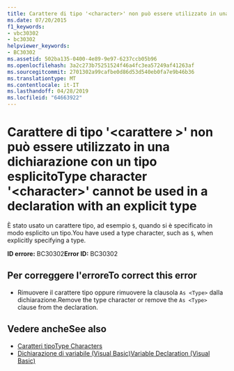 ```yaml
---
title: Carattere di tipo '<character>' non può essere utilizzato in una dichiarazione con un tipo esplicito
ms.date: 07/20/2015
f1_keywords:
- vbc30302
- bc30302
helpviewer_keywords:
- BC30302
ms.assetid: 502ba135-0400-4e89-9e97-6237ccb05b96
ms.openlocfilehash: 3a2c273b75251524f46a4fc3ea57249af41263af
ms.sourcegitcommit: 2701302a99cafbe0d86d53d540eb0fa7e9b46b36
ms.translationtype: MT
ms.contentlocale: it-IT
ms.lasthandoff: 04/28/2019
ms.locfileid: "64663922"
---
```

# <a name="type-character-character-cannot-be-used-in-a-declaration-with-an-explicit-type"></a><span data-ttu-id="705cf-102">Carattere di tipo '\<carattere >' non può essere utilizzato in una dichiarazione con un tipo esplicito</span><span class="sxs-lookup"><span data-stu-id="705cf-102">Type character '\<character>' cannot be used in a declaration with an explicit type</span></span>
<span data-ttu-id="705cf-103">È stato usato un carattere tipo, ad esempio `$`, quando si è specificato in modo esplicito un tipo.</span><span class="sxs-lookup"><span data-stu-id="705cf-103">You have used a type character, such as `$`, when explicitly specifying a type.</span></span>  
  
 <span data-ttu-id="705cf-104">**ID errore:** BC30302</span><span class="sxs-lookup"><span data-stu-id="705cf-104">**Error ID:** BC30302</span></span>  
  
## <a name="to-correct-this-error"></a><span data-ttu-id="705cf-105">Per correggere l'errore</span><span class="sxs-lookup"><span data-stu-id="705cf-105">To correct this error</span></span>  
  
- <span data-ttu-id="705cf-106">Rimuovere il carattere tipo oppure rimuovere la clausola `As <Type>` dalla dichiarazione.</span><span class="sxs-lookup"><span data-stu-id="705cf-106">Remove the type character or remove the `As <Type>` clause from the declaration.</span></span>  
  
## <a name="see-also"></a><span data-ttu-id="705cf-107">Vedere anche</span><span class="sxs-lookup"><span data-stu-id="705cf-107">See also</span></span>

- [<span data-ttu-id="705cf-108">Caratteri tipo</span><span class="sxs-lookup"><span data-stu-id="705cf-108">Type Characters</span></span>](../../visual-basic/programming-guide/language-features/data-types/type-characters.md)
- [<span data-ttu-id="705cf-109">Dichiarazione di variabile (Visual Basic)</span><span class="sxs-lookup"><span data-stu-id="705cf-109">Variable Declaration (Visual Basic)</span></span>](../programming-guide/language-features/variables/variable-declaration.md)
